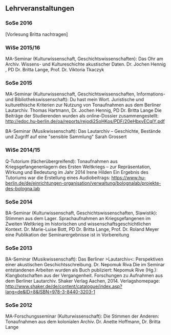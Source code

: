 ## Lehrveranstaltungen


### SoSe 2016
[Vorlesung Britta nachtragen]

### WiSe 2015/16

MA-Seminar (Kulturwissenschaft, Geschichtswissenschaften): Das Ohr am Archiv. Wissens- und Kultureschichte akustischer Daten.
Dr. Jochen Hennig , PD Dr. Britta Lange, Prof. Dr. Viktoria Tkaczyk

### SoSe 2015

MA-Seminar (Kulturwissenschaft, Geschichtswissenschaften, Informations- und Bibliothekswissenschaft): Du hast mein Wort. Juristische und kulturethische Kriterien zur Nutzung von Tonaufnahmen aus dem Berliner Lautarchiv.
Thomas Hartmann, Dr. Jochen Hennig, PD Dr. Britta Lange
Die Beiträge der Studierenden wurden als online-Dossier zusammengestellt: http://edoc.hu-berlin.de/oa/reports/rejodi2SoHKos/PDF/20eHbxvECqlY.pdf

BA-Seminar (Musikwissenschaft): Das Lautarchiv – Geschichte, Bestände und Zugriff auf eine "sensible Sammlung"
Sarah Grossert

### WiSe 2014/15

Q-Tutorium (fächerübergreifend): Tonaufnahmen aus Kriegsgefangenenlagern des Ersten Weltkriegs 
– zur Repräsentation, Wirkung und Bedeutung im Jahr 2014
Irene Hilden
Ein Ergebnis des Tutoriums war die Erstellung eines Audiobeitrags: https://www.hu-berlin.de/de/einrichtungen-organisation/verwaltung/bolognalab/projekte-des-bologna.lab

### SoSe 2014

BA-Seminar (Kulturwissenschaft, Geschichtswissenschaften, Slawistik): Stimmen aus dem Lager. Sprachaufnahmen an Kriegsgefangenen im Zweiten Weltkrieg im historischen und wissenschaftsgeschichtlichen Kontext.
Dr. Marie-Luise Bott, PD Dr. Britta Lange, Prof. Dr. Roland Meyer
eine Publikation der Seminarergebnisse ist in Vorbereitung 

### SoSe 2013

BA-Seminar (Musikwissenschaft): Das Berliner >Lautarchiv<: Perspektiven einer akustischen Geschichtsschreibung.
Dr. Nepomuk Riva
Die im Seminar entstandenen Arbeiten wurden als Buch publiziert: 
Nepomuk Rive (Hg.): Klangbotschaften aus der Vergangenheit. Forschungen zu Aufnahmen aus dem Berliner Lautarchiv. Shaker Verlag Aachen, 2014. 
Verlagshomepage: http://www.shaker.de/de/content/catalogue/index.asp?lang=de&ID=8&ISBN=978-3-8440-3203-1

### SoSe 2012

MA-Forschungsseminar (Kulturwissenschaft): Die Stimmen der Anderen: Tonaufnahmen aus dem kolonialen Archiv.
Dr. Anette Hoffmann, Dr. Britta Lange

